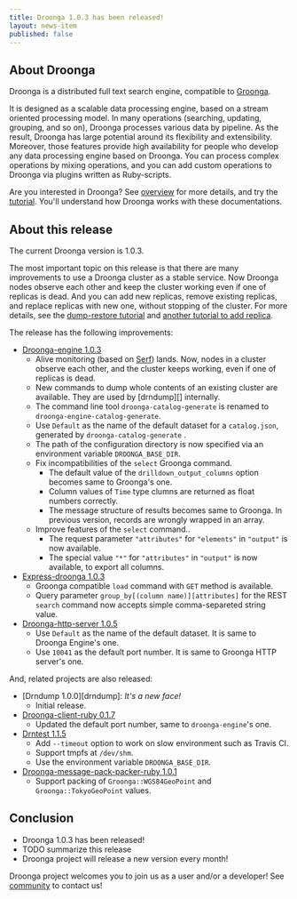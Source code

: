 ```yaml
---
title: Droonga 1.0.3 has been released!
layout: news-item
published: false
---
```


## About Droonga

Droonga is a distributed full text search engine, compatible to [Groonga][groonga].

It is designed as a scalable data processing engine, based on a stream oriented processing model.
In many operations (searching, updating, grouping, and so on), Droonga processes various data by pipeline.
As the result, Droonga has large potential around its flexibility and extensibility.
Moreover, those features provide high availability for people who develop any data processing engine based on Droonga.
You can process complex operations by mixing operations, and you can add custom operations to Droonga via plugins written as Ruby-scripts.

Are you interested in Droonga? See [overview][] for more details, and try the [tutorial][].
You'll understand how Droonga works with these documentations.

## About this release

The current Droonga version is 1.0.3.

The most important topic on this release is that there are many improvements to use a Droonga cluster as a stable service.
Now Droonga nodes observe each other and keep the cluster working even if one of replicas is dead.
And you can add new replicas, remove existing replicas, and replace replicas with new one, without stopping of the cluster.
For more details, see the [dump-restore tutorial](/tutorial/1.0.3/dump-restore) and [another tutorial to add replica](/tutorial/1.0.3/add-replica).

The release has the following improvements:

 * [Droonga-engine 1.0.3][droonga-engine]
   * Alive monitoring (based on [Serf][serf]) lands.
     Now, nodes in a cluster observe each other, and the cluster keeps working, even if one of replicas is dead.
   * New commands to dump whole contents of an existing cluster are available.
     They are used by [drndump][] internally.
   * The command line tool `droonga-catalog-generate` is renamed to `droonga-engine-catalog-generate`.
   * Use `Default` as the name of the default dataset for a `catalog.json`, generated by `droonga-catalog-generate` .
   * The path of the configuration directory is now specified via an environment variable `DROONGA_BASE_DIR`.
   * Fix incompatibilities of the `select` Groonga command.
     * The default value of the `drilldown_output_columns` option becomes same to Groonga's one.
     * Column values of `Time` type clumns are returned as float numbers correctly.
     * The message structure of results becomes same to Groonga.
       In previous version, records are wrongly wrapped in an array.
   * Improve features of the `select` command..
     * The request parameter `"attributes"` for `"elements"` in `"output"` is now available.
     * The special value `"*"` for `"attributes"` in `"output"` is now available, to export all columns.
 * [Express-droonga 1.0.3][express-droonga]
   * Groonga compatible `load` command with `GET` method is available.
   * Query parameter `group_by[(column name)][attributes]` for the REST `search` command now accepts simple comma-separeted string value.
 * [Droonga-http-server 1.0.5][droonga-http-server]
   * Use `Default` as the name of the default dataset.
     It is same to Droonga Engine's one.
   * Use `10041` as the default port number.
     It is same to Groonga HTTP server's one.

And, related projects are also released:

 * [Drndump 1.0.0][drndump]: *It's a new face!*
   * Initial release.
 * [Droonga-client-ruby 0.1.7][droonga-client-ruby]
   * Updated the default port number, same to `droonga-engine`'s one.
 * [Drntest 1.1.5][drntest]
   * Add `--timeout` option to work on slow environment such as Travis CI.
   * Support tmpfs at `/dev/shm`.
   * Use the environment variable `DROONGA_BASE_DIR`.
 * [Droonga-message-pack-packer-ruby 1.0.1][droonga-message-pack-packer-ruby]
   * Support packing of `Groonga::WGS84GeoPoint` and `Groonga::TokyoGeoPoint` values.

## Conclusion

 * Droonga 1.0.3 has been released!
 * TODO summarize this release
 * Droonga project will release a new version every month!

Droonga project welcomes you to join us as a user and/or a developer! See [community][] to contact us!

  [community]: /community/
  [overview]: /overview/
  [tutorial]: /tutorial/groonga/
  [groonga]: http://groonga.org/
  [serf]: http://serfdom.io/
  [droonga-engine]: https://github.com/droonga/droonga-engine
  [express-droonga]: https://github.com/droonga/express-droonga
  [droonga-http-server]: https://github.com/droonga/droonga-http-server
  [droonga-client-ruby]: https://github.com/droonga/droonga-client-ruby
  [drntest]: https://github.com/droonga/drntest
  [droonga-message-pack-packer-ruby]: https://github.com/droonga/droonga-message-pack-packer-ruby
